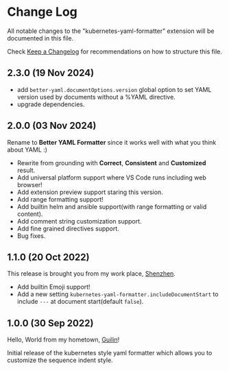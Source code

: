 # Change Log

All notable changes to the "kubernetes-yaml-formatter" extension will be documented in this file.

Check [Keep a Changelog](http://keepachangelog.com/) for recommendations on how to structure this file.

## 2.3.0 (19 Nov 2024)

- add `better-yaml.documentOptions.version` global option to set YAML version used by documents without a %YAML directive.
- upgrade dependencies.

## 2.0.0 (03 Nov 2024)

Rename to **Better YAML Formatter** since it works well with what you think about YAML :)

- Rewrite from grounding with **Correct**, **Consistent** and **Customized** result.
- Add universal platform support where VS Code runs including web browser!
- Add extension preview support staring this version.
- Add range formatting support!
- Add builtin helm and ansible support(with range formatting or valid content).
- Add comment string customization support.
- Add fine grained directives support.
- Bug fixes.

## 1.1.0 (20 Oct 2022)

This release is brought you from my work place, [Shenzhen](https://en.wikipedia.org/wiki/Shenzhen).

- Add builtin Emoji support!
- Add a new setting `kubernetes-yaml-formatter.includeDocumentStart` to include `---` at document start(default `false`).

## 1.0.0 (30 Sep 2022)

Hello, World from my hometown, [Guilin](https://en.wikipedia.org/wiki/Guilin)!

Initial release of the kubernetes style yaml formatter which allows you to customize the sequence indent style.

